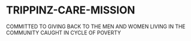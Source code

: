 # TRIPPINZ-CARE-MISSION
COMMITTED TO GIVING BACK TO THE MEN AND WOMEN LIVING IN THE COMMUNITY CAUGHT IN CYCLE OF POVERTY
